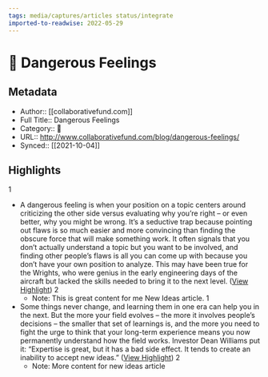 ```yaml
---
tags: media/captures/articles status/integrate
imported-to-readwise: 2022-05-29
---
```

# 📰 Dangerous Feelings

## Metadata
- Author:: [[collaborativefund.com]]
- Full Title:: Dangerous Feelings
- Category:: 📰
- URL:: http://www.collaborativefund.com/blog/dangerous-feelings/
- Synced:: [[2021-10-04]]

## Highlights
1
- A dangerous feeling is when your position on a topic centers around criticizing the other side versus evaluating why you’re right – or even better, why you might be wrong.
  It’s a seductive trap because pointing out flaws is so much easier and more convincing than finding the obscure force that will make something work. It often signals that you don’t actually understand a topic but you want to be involved, and finding other people’s flaws is all you can come up with because you don’t have your own position to analyze. This may have been true for the Wrights, who were genius in the early engineering days of the aircraft but lacked the skills needed to bring it to the next level. ([View Highlight](https://instapaper.com/read/1449725712/17630110))
2
    - Note: This is great content for me New Ideas article.
1
- Some things never change, and learning them in one era can help you in the next. But the more your field evolves – the more it involves people’s decisions – the smaller that set of learnings is, and the more you need to fight the urge to think that your long-term experience means you now permanently understand how the field works.
  Investor Dean Williams put it: “Expertise is great, but it has a bad side effect. It tends to create an inability to accept new ideas.” ([View Highlight](https://instapaper.com/read/1449725712/17630111))
2
    - Note: More content for new ideas article
